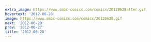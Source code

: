 ```yaml
---
extra_image: https://www.smbc-comics.com/comics/20120628after.gif
hovertext: '2012-06-28'
image: https://www.smbc-comics.com/comics/20120628.gif
next: '2012-06-29'
prev: '2012-06-27'
title: '2012-06-28'
---
```

